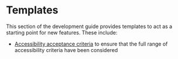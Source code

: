 # Templates

This section of the development guide provides templates to act as a starting point for new features. These include: 

* [Accessibility acceptance criteria](accessibility-acceptance-criteria.md) to ensure that the full range of accessibility criteria have been considered